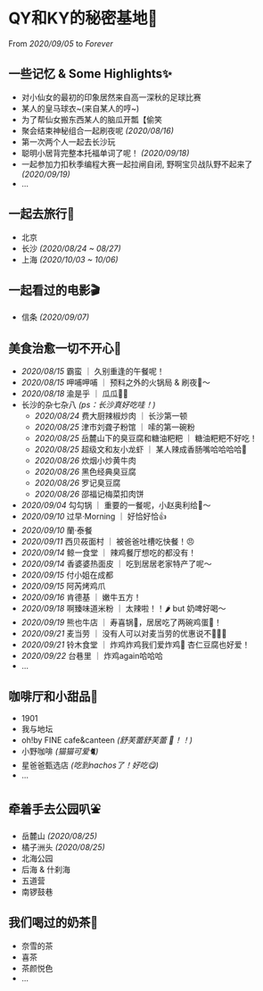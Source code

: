 # QY和KY的秘密基地🧡
From _2020/09/05_ to _Forever_

## 一些记忆 & Some Highlights✨
- 对小仙女的最初的印象居然来自高一深秋的足球比赛
- 某人的皇马球衣~(来自某人的哼~)
- 为了帮仙女搬东西某人的脑瓜开瓢【偷笑
- 聚会结束神秘组合一起刷夜呢 _(2020/08/16)_
- 第一次两个人一起去长沙玩
- 聪明小居背完整本托福单词了呢！ _(2020/09/18)_
- 一起参加力扣秋季编程大赛一起拉闸自闭, 野啊宝贝战队野不起来了 _(2020/09/19)_
- ...

## 一起去旅行🧳
- 北京
- 长沙 _(2020/08/24 ~ 08/27)_
- 上海 _(2020/10/03 ~ 10/06)_

## 一起看过的电影🎬
- 信条 _(2020/09/07)_

## 美食治愈一切不开心🍜
- _2020/08/15_ 霸蛮 ｜ 久别重逢的午餐呢！
- _2020/08/15_ 呷哺呷哺 ｜ 预料之外的火锅局 & 刷夜🍺～
- _2020/08/18_ 渝是乎 ｜ 瓜瓜🍉🍉
- 长沙的杂七杂八 _(ps：长沙真好吃哇！)_
  - _2020/08/24_ 费大厨辣椒炒肉 ｜ 长沙第一顿 
  - _2020/08/25_ 津市刘聋子粉馆 ｜ 嗦的第一碗粉
  - _2020/08/25_ 岳麓山下的臭豆腐和糖油粑粑 ｜ 糖油粑粑不好吃！
  - _2020/08/25_ 超级文和友小龙虾 ｜ 某人辣成香肠嘴哈哈哈哈🦞
  - _2020/08/26_ 炊烟小炒黄牛肉 
  - _2020/08/26_ 黑色经典臭豆腐 
  - _2020/08/26_ 罗记臭豆腐 
  - _2020/08/26_ 邵福记梅菜扣肉饼 
- _2020/09/04_ 勾勾锅 ｜ 重要的一餐呢，小赵奥利给💪～
- _2020/09/10_ 过早·Morning ｜ 好恰好恰👍
- _2020/09/10_ 蘭·泰餐 
- _2020/09/11_ 西贝莜面村 ｜ 被爸爸吐槽吃快餐！😠
- _2020/09/14_ 鲸一食堂 ｜ 辣鸡餐厅想吃的都没有！
- _2020/09/14_ 香婆婆热面皮 ｜ 吃到居居老家特产了呢～
- _2020/09/15_ 付小姐在成都 
- _2020/09/15_ 阿芮烤鸡爪
- _2020/09/16_ 肯德基 ｜ 嫩牛五方！
- _2020/09/18_ 啊臻味道米粉 ｜ 太辣啦！！🌶️ but 奶啤好喝～
- _2020/09/19_ 熊也牛店 ｜ 寿喜锅🍲，居居吃了两碗鸡蛋🥚！
- _2020/09/21_ 麦当劳 ｜ 没有人可以对麦当劳的优惠说不🙅🙅‍♂️
- _2020/09/21_ 铃木食堂 ｜ 炸鸡炸鸡我们爱炸鸡🍗 杏仁豆腐也好爱！
- _2020/09/22_ 台巷里 ｜ 炸鸡again哈哈哈
- ...

## 咖啡厅和小甜品🍰
- 1901
- 我与地坛
- oh!by FINE cafe&canteen _(舒芙蕾舒芙蕾 🍮！！)_
- 小野咖啡 _(猫猫可爱🐈)_
- 星爸爸甄选店 _(吃到nachos了！好吃😋)_
- ...

## 牵着手去公园叭⛲️
- 岳麓山 _(2020/08/25)_
- 橘子洲头 _(2020/08/25)_
- 北海公园
- 后海 & 什刹海
- 五道营
- 南锣鼓巷

## 我们喝过的奶茶🥛
- 奈雪的茶
- 喜茶
- 茶颜悦色
- ...
